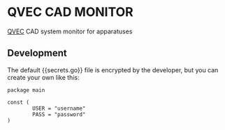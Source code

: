 # QVEC CAD MONITOR

[QVEC](http://qvec.org) CAD system monitor for apparatuses

## Development

The default {{secrets.go}} file is encrypted by the developer, but you can create your own like this:

	package main
	
	const (
	        USER = "username"
	        PASS = "password"
	)

